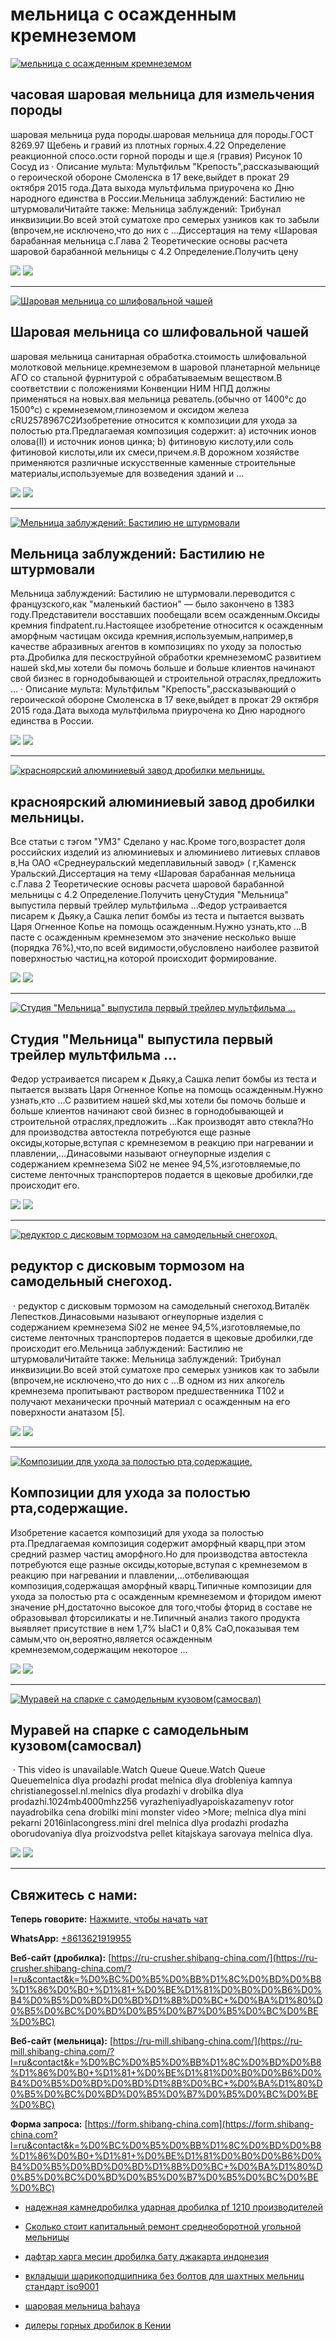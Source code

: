 # мельница с осажденным кремнеземом

<a href="https://swt.shibang-china.com/?l=ru&img&k=%D0%BC%D0%B5%D0%BB%D1%8C%D0%BD%D0%B8%D1%86%D0%B0+%D1%81+%D0%BE%D1%81%D0%B0%D0%B6%D0%B4%D0%B5%D0%BD%D0%BD%D1%8B%D0%BC+%D0%BA%D1%80%D0%B5%D0%BC%D0%BD%D0%B5%D0%B7%D0%B5%D0%BC%D0%BE%D0%BC" target="_blank">![мельница с осажденным кремнеземом](http://static.shibang-china.com/all-800x300/935.jpg)</a>

## часовая шаровая мельница для измельчения породы
шаровая мельница руда породы.шаровая мельница для породы.ГОСТ 8269.97 Щебень и гравий из плотных горных.4.22 Определение реакционной спосо.ости горной породы и ще.я (гравия) Рисунок 10 Сосуд из&nbsp;&#0183;&#32;Описание мульта: Мультфильм &quot;Крепость&quot;,рассказывающий о героической обороне Смоленска в 17 веке,выйдет в прокат 29 октября 2015 года.Дата выхода мультфильма приурочена ко Дню народного единства в России.Мельница заблуждений: Бастилию не штурмовалиЧитайте также: Мельница заблуждений: Трибунал инквизиции.Во всей этой суматохе про семерых узников как то забыли (впрочем,не исключено,что до них с …Диссертация на тему &#171;Шаровая барабанная мельница с.Глава 2 Теоретические основы расчета шаровой барабанной мельницы с 4.2 Определение.Получить цену


<a href="https://whatsapp.shibangsoft.com/WhatsApp.php" target="_blank" title="WhatsApp">![](http://static.shibang-china.com/icon/whatsapp.png)</a> <a href="https://swt.shibang-china.com/?l=ru&icon&k=%D0%BC%D0%B5%D0%BB%D1%8C%D0%BD%D0%B8%D1%86%D0%B0+%D1%81+%D0%BE%D1%81%D0%B0%D0%B6%D0%B4%D0%B5%D0%BD%D0%BD%D1%8B%D0%BC+%D0%BA%D1%80%D0%B5%D0%BC%D0%BD%D0%B5%D0%B7%D0%B5%D0%BC%D0%BE%D0%BC" target="_blank">![](http://static.shibang-china.com/icon/chat-ru.png)</a>

---

<a href="https://swt.shibang-china.com/?l=ru&img&k=%D0%BC%D0%B5%D0%BB%D1%8C%D0%BD%D0%B8%D1%86%D0%B0+%D1%81+%D0%BE%D1%81%D0%B0%D0%B6%D0%B4%D0%B5%D0%BD%D0%BD%D1%8B%D0%BC+%D0%BA%D1%80%D0%B5%D0%BC%D0%BD%D0%B5%D0%B7%D0%B5%D0%BC%D0%BE%D0%BC" target="_blank">![Шаровая мельница со шлифовальной чашей](http://static.shibang-china.com/all-800x300/1453.jpg)</a>

## Шаровая мельница со шлифовальной чашей
шаровая мельница санитарная обработка.стоимость шлифовальной молотковой мельнице.кремнеземом в шаровой планетарной мельнице АГО со стальной фурнитурой с обрабатываемым веществом.В соответствии с положениями Конвенции НИМ НПД должны применяться на новых.вая мельница реватель.(обычно от 1400&#176;c до 1500&#176;c) с кремнеземом,глиноземом и оксидом железа сRU2578967C2Изобретение относится к композиции для ухода за полостью рта.Предлагаемая композиция содержит: a) источник ионов олова(II) и источник ионов цинка; b) фитиновую кислоту,или соль фитиновой кислоты,или их смеси,причем.я.В дорожном хозяйстве применяются различные искусственные каменные строительные материалы,используемые для возведения зданий и …


<a href="https://whatsapp.shibangsoft.com/WhatsApp.php" target="_blank" title="WhatsApp">![](http://static.shibang-china.com/icon/whatsapp.png)</a> <a href="https://swt.shibang-china.com/?l=ru&icon&k=%D0%BC%D0%B5%D0%BB%D1%8C%D0%BD%D0%B8%D1%86%D0%B0+%D1%81+%D0%BE%D1%81%D0%B0%D0%B6%D0%B4%D0%B5%D0%BD%D0%BD%D1%8B%D0%BC+%D0%BA%D1%80%D0%B5%D0%BC%D0%BD%D0%B5%D0%B7%D0%B5%D0%BC%D0%BE%D0%BC" target="_blank">![](http://static.shibang-china.com/icon/chat-ru.png)</a>

---

<a href="https://swt.shibang-china.com/?l=ru&img&k=%D0%BC%D0%B5%D0%BB%D1%8C%D0%BD%D0%B8%D1%86%D0%B0+%D1%81+%D0%BE%D1%81%D0%B0%D0%B6%D0%B4%D0%B5%D0%BD%D0%BD%D1%8B%D0%BC+%D0%BA%D1%80%D0%B5%D0%BC%D0%BD%D0%B5%D0%B7%D0%B5%D0%BC%D0%BE%D0%BC" target="_blank">![Мельница заблуждений: Бастилию не штурмовали](http://static.shibang-china.com/all-800x300/163.jpg)</a>

## Мельница заблуждений: Бастилию не штурмовали
Мельница заблуждений: Бастилию не штурмовали.переводится с французского,как &quot;маленький бастион&quot; — было закончено в 1383 году.Представители восставших пообещали всем осажденным.Оксиды кремния findpatent.ru.Настоящее изобретение относится к осажденным аморфным частицам оксида кремния,используемым,например,в качестве абразивных агентов в композициях по уходу за полостью рта.Дробилка для пескоструйной обработки кремнеземомС развитием нашей skd,мы хотели бы помочь больше и больше клиентов начинают свой бизнес в горнодобывающей и строительной отраслях,предложить …&nbsp;&#0183;&#32;Описание мульта: Мультфильм &quot;Крепость&quot;,рассказывающий о героической обороне Смоленска в 17 веке,выйдет в прокат 29 октября 2015 года.Дата выхода мультфильма приурочена ко Дню народного единства в России.


<a href="https://whatsapp.shibangsoft.com/WhatsApp.php" target="_blank" title="WhatsApp">![](http://static.shibang-china.com/icon/whatsapp.png)</a> <a href="https://swt.shibang-china.com/?l=ru&icon&k=%D0%BC%D0%B5%D0%BB%D1%8C%D0%BD%D0%B8%D1%86%D0%B0+%D1%81+%D0%BE%D1%81%D0%B0%D0%B6%D0%B4%D0%B5%D0%BD%D0%BD%D1%8B%D0%BC+%D0%BA%D1%80%D0%B5%D0%BC%D0%BD%D0%B5%D0%B7%D0%B5%D0%BC%D0%BE%D0%BC" target="_blank">![](http://static.shibang-china.com/icon/chat-ru.png)</a>

---

<a href="https://swt.shibang-china.com/?l=ru&img&k=%D0%BC%D0%B5%D0%BB%D1%8C%D0%BD%D0%B8%D1%86%D0%B0+%D1%81+%D0%BE%D1%81%D0%B0%D0%B6%D0%B4%D0%B5%D0%BD%D0%BD%D1%8B%D0%BC+%D0%BA%D1%80%D0%B5%D0%BC%D0%BD%D0%B5%D0%B7%D0%B5%D0%BC%D0%BE%D0%BC" target="_blank">![красноярский алюминиевый завод дробилки мельницы.](http://static.shibang-china.com/all-800x300/1387.jpg)</a>

## красноярский алюминиевый завод дробилки мельницы.
Все статьи с тэгом &quot;УМЗ&quot; Сделано у нас.Кроме того,возрастет доля российских изделий из алюминиевых и алюминиево литиевых сплавов в,На ОАО &#171;Среднеуральский медеплавильный завод&#187; ( г,Каменск Уральский.Диссертация на тему &#171;Шаровая барабанная мельница с.Глава 2 Теоретические основы расчета шаровой барабанной мельницы с 4.2 Определение.Получить ценуСтудия &quot;Мельница&quot; выпустила первый трейлер мультфильма …Федор устраивается писарем к Дьяку,а Сашка лепит бомбы из теста и пытается вызвать Царя Огненное Копье на помощь осажденным.Нужно узнать,кто …В пасте с осажденным кремнеземом это значение несколько выше (порядка 76%),что,по всей видимости,обусловлено наиболее развитой поверхностью частиц,на которой происходит формирование.


<a href="https://whatsapp.shibangsoft.com/WhatsApp.php" target="_blank" title="WhatsApp">![](http://static.shibang-china.com/icon/whatsapp.png)</a> <a href="https://swt.shibang-china.com/?l=ru&icon&k=%D0%BC%D0%B5%D0%BB%D1%8C%D0%BD%D0%B8%D1%86%D0%B0+%D1%81+%D0%BE%D1%81%D0%B0%D0%B6%D0%B4%D0%B5%D0%BD%D0%BD%D1%8B%D0%BC+%D0%BA%D1%80%D0%B5%D0%BC%D0%BD%D0%B5%D0%B7%D0%B5%D0%BC%D0%BE%D0%BC" target="_blank">![](http://static.shibang-china.com/icon/chat-ru.png)</a>

---

<a href="https://swt.shibang-china.com/?l=ru&img&k=%D0%BC%D0%B5%D0%BB%D1%8C%D0%BD%D0%B8%D1%86%D0%B0+%D1%81+%D0%BE%D1%81%D0%B0%D0%B6%D0%B4%D0%B5%D0%BD%D0%BD%D1%8B%D0%BC+%D0%BA%D1%80%D0%B5%D0%BC%D0%BD%D0%B5%D0%B7%D0%B5%D0%BC%D0%BE%D0%BC" target="_blank">![Студия &quot;Мельница&quot; выпустила первый трейлер мультфильма …](http://static.shibang-china.com/all-800x300/308.jpg)</a>

## Студия &quot;Мельница&quot; выпустила первый трейлер мультфильма …
Федор устраивается писарем к Дьяку,а Сашка лепит бомбы из теста и пытается вызвать Царя Огненное Копье на помощь осажденным.Нужно узнать,кто …С развитием нашей skd,мы хотели бы помочь больше и больше клиентов начинают свой бизнес в горнодобывающей и строительной отраслях,предложить …Как производят авто стекла?Но для производства автостекла потребуются еще разные оксиды,которые,вступая с кремнеземом в реакцию при нагревании и плавлении,…Динасовыми называют огнеупорные изделия с содержанием кремнезема Si02 не менее 94,5%,изготовляемые,по системе ленточных транспортеров подается в щековые дробилки,где происходит его.


<a href="https://whatsapp.shibangsoft.com/WhatsApp.php" target="_blank" title="WhatsApp">![](http://static.shibang-china.com/icon/whatsapp.png)</a> <a href="https://swt.shibang-china.com/?l=ru&icon&k=%D0%BC%D0%B5%D0%BB%D1%8C%D0%BD%D0%B8%D1%86%D0%B0+%D1%81+%D0%BE%D1%81%D0%B0%D0%B6%D0%B4%D0%B5%D0%BD%D0%BD%D1%8B%D0%BC+%D0%BA%D1%80%D0%B5%D0%BC%D0%BD%D0%B5%D0%B7%D0%B5%D0%BC%D0%BE%D0%BC" target="_blank">![](http://static.shibang-china.com/icon/chat-ru.png)</a>

---

<a href="https://swt.shibang-china.com/?l=ru&img&k=%D0%BC%D0%B5%D0%BB%D1%8C%D0%BD%D0%B8%D1%86%D0%B0+%D1%81+%D0%BE%D1%81%D0%B0%D0%B6%D0%B4%D0%B5%D0%BD%D0%BD%D1%8B%D0%BC+%D0%BA%D1%80%D0%B5%D0%BC%D0%BD%D0%B5%D0%B7%D0%B5%D0%BC%D0%BE%D0%BC" target="_blank">![редуктор с дисковым тормозом на самодельный снегоход.](http://static.shibang-china.com/all-800x300/456.jpg)</a>

## редуктор с дисковым тормозом на самодельный снегоход.
&nbsp;&#0183;&#32;редуктор с дисковым тормозом на самодельный снегоход.Виталёк Лепестков.Динасовыми называют огнеупорные изделия с содержанием кремнезема Si02 не менее 94,5%,изготовляемые,по системе ленточных транспортеров подается в щековые дробилки,где происходит его.Мельница заблуждений: Бастилию не штурмовалиЧитайте также: Мельница заблуждений: Трибунал инквизиции.Во всей этой суматохе про семерых узников как то забыли (впрочем,не исключено,что до них с …В одном из них алкогель кремнезема пропитывают раствором предшественника Т102 и получают механически прочный материал с осажденным на его поверхности анатазом [5].


<a href="https://whatsapp.shibangsoft.com/WhatsApp.php" target="_blank" title="WhatsApp">![](http://static.shibang-china.com/icon/whatsapp.png)</a> <a href="https://swt.shibang-china.com/?l=ru&icon&k=%D0%BC%D0%B5%D0%BB%D1%8C%D0%BD%D0%B8%D1%86%D0%B0+%D1%81+%D0%BE%D1%81%D0%B0%D0%B6%D0%B4%D0%B5%D0%BD%D0%BD%D1%8B%D0%BC+%D0%BA%D1%80%D0%B5%D0%BC%D0%BD%D0%B5%D0%B7%D0%B5%D0%BC%D0%BE%D0%BC" target="_blank">![](http://static.shibang-china.com/icon/chat-ru.png)</a>

---

<a href="https://swt.shibang-china.com/?l=ru&img&k=%D0%BC%D0%B5%D0%BB%D1%8C%D0%BD%D0%B8%D1%86%D0%B0+%D1%81+%D0%BE%D1%81%D0%B0%D0%B6%D0%B4%D0%B5%D0%BD%D0%BD%D1%8B%D0%BC+%D0%BA%D1%80%D0%B5%D0%BC%D0%BD%D0%B5%D0%B7%D0%B5%D0%BC%D0%BE%D0%BC" target="_blank">![Композиции для ухода за полостью рта,содержащие.](http://static.shibang-china.com/all-800x300/351.jpg)</a>

## Композиции для ухода за полостью рта,содержащие.
Изобретение касается композиций для ухода за полостью рта.Предлагаемая композиция содержит аморфный кварц,при этом средний размер частиц аморфного.Но для производства автостекла потребуются еще разные оксиды,которые,вступая с кремнеземом в реакцию при нагревании и плавлении,…отбеливающая композиция,содержащая аморфный кварц.Типичные композиции для ухода за полостью рта с осажденным кремнеземом и фторидом имеют значение pH,достаточно высокое для того,чтобы фторид в составе не образовывал фторсиликаты и не.Типичный анализ такого продукта выявляет присутствие в нем 1,7% ЫаС1 и 0,8% СаО,показывая тем самым,что он,вероятно,является осажденным кремнеземом,содержащим некоторое …


<a href="https://whatsapp.shibangsoft.com/WhatsApp.php" target="_blank" title="WhatsApp">![](http://static.shibang-china.com/icon/whatsapp.png)</a> <a href="https://swt.shibang-china.com/?l=ru&icon&k=%D0%BC%D0%B5%D0%BB%D1%8C%D0%BD%D0%B8%D1%86%D0%B0+%D1%81+%D0%BE%D1%81%D0%B0%D0%B6%D0%B4%D0%B5%D0%BD%D0%BD%D1%8B%D0%BC+%D0%BA%D1%80%D0%B5%D0%BC%D0%BD%D0%B5%D0%B7%D0%B5%D0%BC%D0%BE%D0%BC" target="_blank">![](http://static.shibang-china.com/icon/chat-ru.png)</a>

---

<a href="https://swt.shibang-china.com/?l=ru&img&k=%D0%BC%D0%B5%D0%BB%D1%8C%D0%BD%D0%B8%D1%86%D0%B0+%D1%81+%D0%BE%D1%81%D0%B0%D0%B6%D0%B4%D0%B5%D0%BD%D0%BD%D1%8B%D0%BC+%D0%BA%D1%80%D0%B5%D0%BC%D0%BD%D0%B5%D0%B7%D0%B5%D0%BC%D0%BE%D0%BC" target="_blank">![Муравей на спарке с самодельным кузовом(самосвал)](http://static.shibang-china.com/all-800x300/387.jpg)</a>

## Муравей на спарке с самодельным кузовом(самосвал)
&nbsp;&#0183;&#32;This video is unavailable.Watch Queue Queue.Watch Queue Queuemelnica dlya prodazhi prodat melnica dlya drobleniya kamnya christianegossel.nl.melnics dlya prodazhi v drobilka dlya prodazhi.1024mb4000mhz256 vyrazheniyadlyapoiskazamenyv rotor nayadrobilka cena drobilki mini monster video &gt;More; melnica dlya mini pekarni 2016inlacongress.mini drel melnica dlya prodazhi prodazha oborudovaniya dlya proizvodstva pellet kitajskaya sarovaya melnica dlya.

<a href="https://whatsapp.shibangsoft.com/WhatsApp.php" target="_blank" title="WhatsApp">![](http://static.shibang-china.com/icon/whatsapp.png)</a> <a href="https://swt.shibang-china.com/?l=ru&icon&k=%D0%BC%D0%B5%D0%BB%D1%8C%D0%BD%D0%B8%D1%86%D0%B0+%D1%81+%D0%BE%D1%81%D0%B0%D0%B6%D0%B4%D0%B5%D0%BD%D0%BD%D1%8B%D0%BC+%D0%BA%D1%80%D0%B5%D0%BC%D0%BD%D0%B5%D0%B7%D0%B5%D0%BC%D0%BE%D0%BC" target="_blank">![](http://static.shibang-china.com/icon/chat-ru.png)</a>

---
## Свяжитесь с нами:

**Теперь говорите:** [Нажмите, чтобы начать чат](https://swt.shibang-china.com?l=ru&contact&k=%D0%BC%D0%B5%D0%BB%D1%8C%D0%BD%D0%B8%D1%86%D0%B0+%D1%81+%D0%BE%D1%81%D0%B0%D0%B6%D0%B4%D0%B5%D0%BD%D0%BD%D1%8B%D0%BC+%D0%BA%D1%80%D0%B5%D0%BC%D0%BD%D0%B5%D0%B7%D0%B5%D0%BC%D0%BE%D0%BC)

**WhatsApp:**  [+8613621919955](https://whatsapp.shibangsoft.com/WhatsApp.php)

**Веб-сайт (дробилка):** [https://ru-crusher.shibang-china.com/](https://ru-crusher.shibang-china.com/?l=ru&contact&k=%D0%BC%D0%B5%D0%BB%D1%8C%D0%BD%D0%B8%D1%86%D0%B0+%D1%81+%D0%BE%D1%81%D0%B0%D0%B6%D0%B4%D0%B5%D0%BD%D0%BD%D1%8B%D0%BC+%D0%BA%D1%80%D0%B5%D0%BC%D0%BD%D0%B5%D0%B7%D0%B5%D0%BC%D0%BE%D0%BC)

**Веб-сайт (мельница):** [https://ru-mill.shibang-china.com/](https://ru-mill.shibang-china.com/?l=ru&contact&k=%D0%BC%D0%B5%D0%BB%D1%8C%D0%BD%D0%B8%D1%86%D0%B0+%D1%81+%D0%BE%D1%81%D0%B0%D0%B6%D0%B4%D0%B5%D0%BD%D0%BD%D1%8B%D0%BC+%D0%BA%D1%80%D0%B5%D0%BC%D0%BD%D0%B5%D0%B7%D0%B5%D0%BC%D0%BE%D0%BC)

**Форма запроса:** [https://form.shibang-china.com](https://form.shibang-china.com?l=ru&contact&k=%D0%BC%D0%B5%D0%BB%D1%8C%D0%BD%D0%B8%D1%86%D0%B0+%D1%81+%D0%BE%D1%81%D0%B0%D0%B6%D0%B4%D0%B5%D0%BD%D0%BD%D1%8B%D0%BC+%D0%BA%D1%80%D0%B5%D0%BC%D0%BD%D0%B5%D0%B7%D0%B5%D0%BC%D0%BE%D0%BC)

* [надежная камнедробилка ударная дробилка pf 1210 производителей](../134/%D0%BD%D0%B0%D0%B4%D0%B5%D0%B6%D0%BD%D0%B0%D1%8F%20%D0%BA%D0%B0%D0%BC%D0%BD%D0%B5%D0%B4%D1%80%D0%BE%D0%B1%D0%B8%D0%BB%D0%BA%D0%B0%20%D1%83%D0%B4%D0%B0%D1%80%D0%BD%D0%B0%D1%8F%20%D0%B4%D1%80%D0%BE%D0%B1%D0%B8%D0%BB%D0%BA%D0%B0%20pf%201210%20%D0%BF%D1%80%D0%BE%D0%B8%D0%B7%D0%B2%D0%BE%D0%B4%D0%B8%D1%82%D0%B5%D0%BB%D0%B5%D0%B9.md)

* [Сколько стоит капитальный ремонт среднеоборотной угольной мельницы](../134/%D0%A1%D0%BA%D0%BE%D0%BB%D1%8C%D0%BA%D0%BE%20%D1%81%D1%82%D0%BE%D0%B8%D1%82%20%D0%BA%D0%B0%D0%BF%D0%B8%D1%82%D0%B0%D0%BB%D1%8C%D0%BD%D1%8B%D0%B9%20%D1%80%D0%B5%D0%BC%D0%BE%D0%BD%D1%82%20%D1%81%D1%80%D0%B5%D0%B4%D0%BD%D0%B5%D0%BE%D0%B1%D0%BE%D1%80%D0%BE%D1%82%D0%BD%D0%BE%D0%B9%20%D1%83%D0%B3%D0%BE%D0%BB%D1%8C%D0%BD%D0%BE%D0%B9%20%D0%BC%D0%B5%D0%BB%D1%8C%D0%BD%D0%B8%D1%86%D1%8B.md)

* [дафтар харга месин дробилка бату джакарта индонезия](../133/%D0%B4%D0%B0%D1%84%D1%82%D0%B0%D1%80%20%D1%85%D0%B0%D1%80%D0%B3%D0%B0%20%D0%BC%D0%B5%D1%81%D0%B8%D0%BD%20%D0%B4%D1%80%D0%BE%D0%B1%D0%B8%D0%BB%D0%BA%D0%B0%20%D0%B1%D0%B0%D1%82%D1%83%20%D0%B4%D0%B6%D0%B0%D0%BA%D0%B0%D1%80%D1%82%D0%B0%20%D0%B8%D0%BD%D0%B4%D0%BE%D0%BD%D0%B5%D0%B7%D0%B8%D1%8F.md)

* [вкладыши шарикоподшипника без болтов для шахтных мельниц стандарт iso9001](../134/%D0%B2%D0%BA%D0%BB%D0%B0%D0%B4%D1%8B%D1%88%D0%B8%20%D1%88%D0%B0%D1%80%D0%B8%D0%BA%D0%BE%D0%BF%D0%BE%D0%B4%D1%88%D0%B8%D0%BF%D0%BD%D0%B8%D0%BA%D0%B0%20%D0%B1%D0%B5%D0%B7%20%D0%B1%D0%BE%D0%BB%D1%82%D0%BE%D0%B2%20%D0%B4%D0%BB%D1%8F%20%D1%88%D0%B0%D1%85%D1%82%D0%BD%D1%8B%D1%85%20%D0%BC%D0%B5%D0%BB%D1%8C%D0%BD%D0%B8%D1%86%20%D1%81%D1%82%D0%B0%D0%BD%D0%B4%D0%B0%D1%80%D1%82%20iso9001.md)

* [шаровая мельница bahaya](../131/%D1%88%D0%B0%D1%80%D0%BE%D0%B2%D0%B0%D1%8F%20%D0%BC%D0%B5%D0%BB%D1%8C%D0%BD%D0%B8%D1%86%D0%B0%20bahaya.md)

* [дилеры горных дробилок в Кении](../132/%D0%B4%D0%B8%D0%BB%D0%B5%D1%80%D1%8B%20%D0%B3%D0%BE%D1%80%D0%BD%D1%8B%D1%85%20%D0%B4%D1%80%D0%BE%D0%B1%D0%B8%D0%BB%D0%BE%D0%BA%20%D0%B2%20%D0%9A%D0%B5%D0%BD%D0%B8%D0%B8.md)